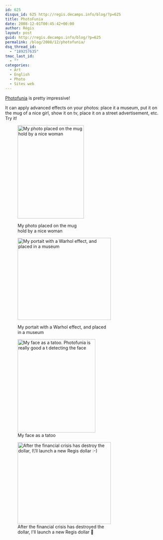 ```yaml
---
id: 625
disqus_id: 625 http://regis.decamps.info/blog/?p=625
title: PhotoFunia
date: 2008-12-01T00:45:42+00:00
author: Régis
layout: post
guid: http://regis.decamps.info/blog/?p=625
permalink: /blog/2008/12/photofunia/
dsq_thread_id:
  - "189257635"
tmac_last_id:
  - ""
categories:
  - Art
  - English
  - Photo
  - Sites web
---
```

[Photofunia](http://www.photofunia.com/) is pretty impressive!

It can apply advanced effects on your photos: place it a museum, put it on the mug of a nice girl, show it on tv, place it on a street advertisement, etc. Try it!<figure id="attachment_627" style="width: 213px" class="wp-caption aligncenter">

[<img src="http://regis.decamps.info/blog/wp-content/uploads/2008/12/photofunia_df12f5-213x300.jpg" alt="My photo placed on the mug hold by a nice woman" title="I\&#039;m on a mug" width="213" height="300" class="size-medium wp-image-627" srcset="http://regis.decamps.info/blog/wp-content/uploads/2008/12/photofunia_df12f5-213x300.jpg 213w, http://regis.decamps.info/blog/wp-content/uploads/2008/12/photofunia_df12f5.jpg 499w" sizes="(max-width: 213px) 100vw, 213px" />](http://regis.decamps.info/blog/wp-content/uploads/2008/12/photofunia_df12f5.jpg)<figcaption class="wp-caption-text">My photo placed on the mug hold by a nice woman</figcaption></figure> 

<!--more--><figure id="attachment_626" style="width: 300px" class="wp-caption aligncenter">

[<img src="http://regis.decamps.info/blog/wp-content/uploads/2008/12/photofunia_df11c7-300x264.jpg" alt="My portait with a Warhol effect, and placed in a museum" title="Andy Warhol effect" width="300" height="264" class="size-medium wp-image-626" srcset="http://regis.decamps.info/blog/wp-content/uploads/2008/12/photofunia_df11c7-300x264.jpg 300w, http://regis.decamps.info/blog/wp-content/uploads/2008/12/photofunia_df11c7.jpg 600w" sizes="(max-width: 300px) 100vw, 300px" />](http://regis.decamps.info/blog/wp-content/uploads/2008/12/photofunia_df11c7.jpg)<figcaption class="wp-caption-text">My portait with a Warhol effect, and placed in a museum</figcaption></figure> <figure id="attachment_628" style="width: 250px" class="wp-caption alignnone">[<img src="http://regis.decamps.info/blog/wp-content/uploads/2008/12/photofunia_df36da2-250x300.jpg" alt="My face as a tatoo. Photofunia is really good a t detecting the face" title="Tatoo" width="250" height="300" class="size-medium wp-image-628" srcset="http://regis.decamps.info/blog/wp-content/uploads/2008/12/photofunia_df36da2-250x300.jpg 250w, http://regis.decamps.info/blog/wp-content/uploads/2008/12/photofunia_df36da2.jpg 585w" sizes="(max-width: 250px) 100vw, 250px" />](http://regis.decamps.info/blog/wp-content/uploads/2008/12/photofunia_df36da2.jpg)<figcaption class="wp-caption-text">My face as a tatoo</figcaption></figure> <figure id="attachment_631" style="width: 300px" class="wp-caption alignnone">[<img src="http://regis.decamps.info/blog/wp-content/uploads/2008/12/photofunia_df4507-300x263.jpg" alt="After the financial crisis has destroy the dollar, I\&#039;ll launch a new Regis dollar :-)" title="New version of the dollar" width="300" height="263" class="size-medium wp-image-631" srcset="http://regis.decamps.info/blog/wp-content/uploads/2008/12/photofunia_df4507-300x263.jpg 300w, http://regis.decamps.info/blog/wp-content/uploads/2008/12/photofunia_df4507.jpg 600w" sizes="(max-width: 300px) 100vw, 300px" />](http://regis.decamps.info/blog/wp-content/uploads/2008/12/photofunia_df4507.jpg)<figcaption class="wp-caption-text">After the financial crisis has destroyed the dollar, I'll launch a new Regis dollar 🙂</figcaption></figure>
